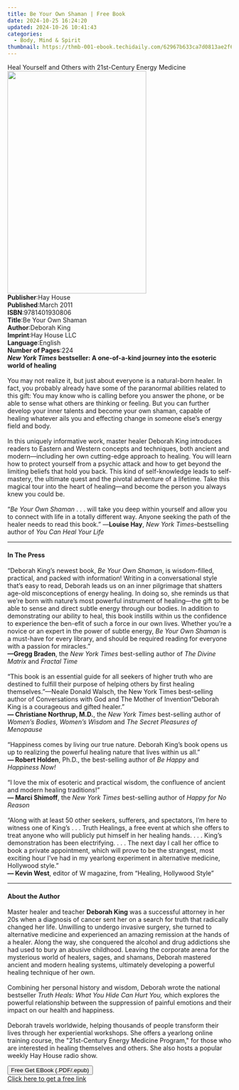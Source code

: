 ```yaml
---
title: Be Your Own Shaman | Free Book
date: 2024-10-25 16:24:20
updated: 2024-10-26 10:41:43
categories:
  - Body, Mind & Spirit
thumbnail: https://thmb-001-ebook.techidaily.com/62967b633ca7d0813ae2f6f535ea74e525c1042d98c2c916d9e8a2ae96946c8d.jpg
---
```

<main id="book-container">
  <div class="flex flex-col">
    <div class="book-brief flex-1 py-6 px-4 sm:p-6 md:py-10 md:px-8">
      <!-- brief-->
      <div class="book-brief-main">
        Heal Yourself and Others with 21st-Century Energy Medicine
      </div>
    </div>
    <div
      class="book-meta-info flex-1 grid gap-4 col-start-1 col-end-3 row-start-1 sm:mb-6 sm:grid-cols-4 lg:gap-6 lg:col-start-2 lg:row-end-6 lg:row-span-6 lg:mb-0"
    >
      <div
        class="book-meta-info-left place-content-center mt-4 p-4 text-sm leading-6 col-start-2 col-span-2 dark:text-slate-400"
      >
        <img
          class="w-full h-500 object-cover rounded-lg sm:h-255 sm:col-span-2 lg:col-span-full"
          src="https://img-001-ebook.techidaily.com/f702044c973542f909120e5359727961058b5a04cbfc1d777c206ce30957af7e.jpg"
          alt=""
          width="312"
          height="500"
        />
      </div>
      <div
        class="book-meta-info-right mt-2 col-start-1 row-start-2 col-span-3 self-center"
      >
        <!-- meta data  -->
        <div class="flex flex-col px-4 md:px-8">
          <div class="flex-1">
            <strong>Publisher</strong>:<span class="px-2">Hay House</span>
          </div>
          <div class="flex-1">
            <strong>Published</strong>:<span class="px-2">March 2011</span>
          </div>
          <div class="flex-1">
            <strong>ISBN</strong>:<span class="px-2">9781401930806</span>
          </div>
          <div class="flex-1">
            <strong>Title</strong>:<span class="px-2">Be Your Own Shaman</span>
          </div>
          <div class="flex-1">
            <strong>Author</strong>:<span class="px-2">Deborah King</span>
          </div>
          <div class="flex-1">
            <strong>Imprint</strong>:<span class="px-2">Hay House LLC</span>
          </div>
          <div class="flex-1">
            <strong>Language</strong>:<span class="px-2">English</span>
          </div>
          <div class="flex-1">
            <strong>Number of Pages</strong>:<span class="px-2">224</span>
          </div>
        </div>
      </div>
    </div>
    <div class="book-description flex-1 py-6 px-4 sm:p-6 md:py-10 md:px-8">
      <div class="book-description-main">
        <div accordion-content="" id="description">
          <b
            ><i>New York Times</i> bestseller: A one-of-a-kind journey into the
            esoteric world of healing</b
          ><br /><br />You may not realize it, but just about everyone is a
          natural-born healer. In fact, you probably already have some of the
          paranormal abilities related to this gift: You may know who is calling
          before you answer the phone, or be able to sense what others are
          thinking or feeling. But you can further develop your inner talents
          and become your own shaman, capable of healing whatever ails you and
          effecting change in someone else’s energy field and body.
          <br /><br />In this uniquely informative work, master healer Deborah
          King introduces readers to Eastern and Western concepts and
          techniques, both ancient and modern—including her own cutting-edge
          approach to healing. You will learn how to protect yourself from a
          psychic attack and how to get beyond the limiting beliefs that hold
          you back. This kind of self-knowledge leads to self-mastery, the
          ultimate quest and the pivotal adventure of a lifetime. Take this
          magical tour into the heart of healing—and become the person you
          always knew you could be.<br /><br />“<i>Be Your Own Shaman</i>&nbsp;.
          . . will take you deep within yourself and allow you to connect with
          life in a totally different way. Anyone seeking the path of the healer
          needs to read this book.” —<b>Louise Hay</b>,
          <i>New York Times</i>–bestselling author of
          <i>You Can Heal Your Life</i>
        </div>
        <div class="accordion-fader"></div>
      </div>
    </div>
    <div class="book-excerpts flex-1 py-6 px-4 sm:p-6 md:py-10 md:px-8">
      <!-- excerpts-->
      <div class="book-excerpts-main">
        <hr />
        <h4 class="placeholder placeholder-heading">
          <span>In The Press</span>
        </h4>
        <p>
          “Deborah King’s newest book, <i>Be Your Own Shaman</i>, is
          wisdom-filled, practical, and packed with information! Writing in a
          conversational style that’s easy to read, Deborah leads us on an inner
          pilgrimage that shatters age-old misconceptions of energy healing. In
          doing so, she reminds us that we’re born with nature’s most powerful
          instrument of healing—the gift to be able to sense and direct subtle
          energy through our bodies. In addition to demonstrating our ability to
          heal, this book instills within us the confidence to experience the
          ben-efit of such a force in our own lives. Whether you’re a novice or
          an expert in the power of subtle energy, <i>Be Your Own Shaman</i> is
          a must-have for every library, and should be required reading for
          everyone with a passion for miracles.”<br /><b>—Gregg Braden</b>, the
          <i>New York Times</i> best-selling author of
          <i>The Divine Matrix</i> and <i>Fractal Time</i><br /><br />“This book
          is an essential guide for all seekers of higher truth who are destined
          to fulfill their purpose of helping others by first healing
          themselves.”—Neale Donald Walsch, the New York Times best-selling
          author of Conversations with God and The Mother of Invention“Deborah
          King is a courageous and gifted healer.”<br /><b
            >— Christiane Northrup, M.D.</b
          >, the <i>New York Times</i> best-selling author of
          <i>Women’s Bodies, Women’s Wisdom</i> and
          <i>The Secret Pleasures of Menopause</i><br /><br />“Happiness comes
          by living our true nature. Deborah King’s book opens us up to
          realizing the powerful healing nature that lives within us all.”<br />
          <b>— Robert Holden</b>, Ph.D., the best-selling author of
          <i>Be Happy</i> and <i>Happiness Now!</i><br /><br />“I love the mix
          of esoteric and practical wisdom, the confluence of ancient and modern
          healing traditions!” <br /><b>— Marci Shimoff</b>, the
          <i>New York Times&nbsp;</i>best-selling author of
          <i>Happy for No Reason</i><br /><br />“Along with at least 50 other
          seekers, sufferers, and spectators, I’m here to witness one of King’s
          . . . Truth Healings, a free event at which she offers to treat anyone
          who will publicly put himself in her healing hands. . . . King’s
          demonstration has been electrifying. . . . The next day I call her
          office to book a private appointment, which will prove to be the
          strangest, most exciting hour I’ve had in my yearlong experiment in
          alternative medicine, Hollywood style.”<br /><b>— Kevin West</b>,
          editor of W&nbsp;magazine, from “Healing, Hollywood Style”
        </p>
      </div>
    </div>
    <div class="book-about-author flex-1 py-6 px-4 sm:p-6 md:py-10 md:px-8">
      <!-- about author-->
      <div class="book-main-author-main">
        <hr />
        <h4 class="placeholder placeholder-heading">
          <span>About the Author</span>
        </h4>
        <p>
          Master healer and teacher&nbsp;<b>Deborah King</b>&nbsp;was a
          successful attorney in her 20s when a diagnosis of cancer sent her on
          a search for truth that radically changed her life. Unwilling to
          undergo invasive surgery, she turned to alternative medicine and
          experienced an amazing remission at the hands of a healer. Along the
          way, she conquered the alcohol and drug addictions she had used to
          bury an abusive childhood. Leaving the corporate arena for the
          mysterious world of healers, sages, and shamans, Deborah mastered
          ancient and modern healing systems, ultimately developing a powerful
          healing technique of her own.<br /><br />Combining her personal
          history and wisdom, Deborah wrote the national bestseller&nbsp;<i
            >Truth Heals: What You Hide Can Hurt You,</i
          >&nbsp;which explores the powerful relationship between the
          suppression of painful emotions and their impact on our health and
          happiness.<br /><br />Deborah travels worldwide, helping thousands of
          people transform their lives through her experiential workshops. She
          offers a yearlong online training course, the "21st-Century Energy
          Medicine Program," for those who are interested in healing themselves
          and others. She also hosts a popular weekly Hay House radio show.
        </p>
      </div>
    </div>
    <div class="book-free-get flex-1 py-6 px-4 sm:p-6 md:py-10 md:px-8">
      <button
        id="btn-free-get"
        class="bg-blue-500 hover:bg-blue-700 text-white font-bold py-2 px-4 rounded"
      >
        Free Get EBook (.PDF/.epub)
      </button>
      <div id="countdown-display" class="px-2 text-lg mt-2"></div>
      <a
        id="free-link"
        class="hidden bg-blue-500 hover:bg-blue-700 text-white font-bold py-2 px-4 rounded"
        href="https://www.ebooks.com/en-us/book/96316777/be-your-own-shaman/deborah-king/"
        target="_blank"
        >Click here to get a free link</a
      >
    </div>
    <script>
      let countdownTime = 0;
      let countdownInterval = null;
      document
        .getElementById('btn-free-get')
        .addEventListener('click', startCountdown);
      function startCountdown() {
        countdownTime = new Date().getTime() + 60000 * 3;
        countdownInterval = setInterval(updateCountdown, 1000);
        document.getElementById('btn-free-get').disabled = true;
        document
          .getElementById('btn-free-get')
          .classList.add('bg-gray-500', 'cursor-not-allowed');
      }
      function updateCountdown() {
        let currentTime = new Date().getTime();
        let timeLeft = countdownTime - currentTime;
        let secondsLeft = Math.floor(timeLeft / 1000);
        document.getElementById('countdown-display').innerHTML =
          `Remaining time: ${secondsLeft} seconds.`;
        if (secondsLeft <= 0) {
          clearInterval(countdownInterval);
          document.getElementById('btn-free-get').classList.add('hidden');
          document.getElementById('free-link').classList.remove('hidden');
          document.getElementById('countdown-display').innerHTML = '';
        }
      }
    </script>
  </div>
</main>

